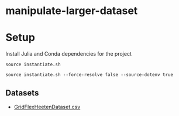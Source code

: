 # manipulate-larger-dataset

# Setup
Install Julia and Conda dependencies for the project
```shell
source instantiate.sh
```
```shell
source instantiate.sh --force-resolve false --source-dotenv true
```

## Datasets
- [GridFlexHeetenDataset.csv](https://data.4tu.nl/articles/dataset/Energy_consumption_data_of_the_GridFlex_Heeten_project/14447257/1)